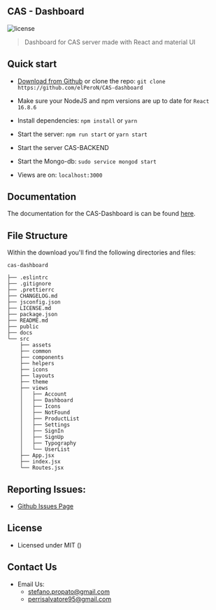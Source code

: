 ## CAS - Dashboard

![license](https://img.shields.io/badge/license-MIT-blue.svg)

> Dashboard for CAS server made with React and material UI

## Quick start

- [Download from Github](https://github.com/elPeroN/CAS-dashboard/archive/master.zip) or clone the repo: `git clone https://github.com/elPeroN/CAS-dashboard`

- Make sure your NodeJS and npm versions are up to date for `React 16.8.6`

- Install dependencies: `npm install` or `yarn`

- Start the server: `npm run start` or `yarn start`

- Start the server CAS-BACKEND

- Start the Mongo-db:	`sudo service mongod start`

- Views are on: `localhost:3000`

## Documentation

The documentation for the CAS-Dashboard is can be found [here]().

## File Structure

Within the download you'll find the following directories and files:

```
cas-dashboard

├── .eslintrc
├── .gitignore
├── .prettierrc
├── CHANGELOG.md
├── jsconfig.json
├── LICENSE.md
├── package.json
├── README.md
├── public
├── docs
└── src
	├── assets
	├── common
	├── components
	├── helpers
	├── icons
	├── layouts
	├── theme
	├── views
	│	├── Account
	│	├── Dashboard
	│	├── Icons
	│	├── NotFound
	│	├── ProductList
	│	├── Settings
	│	├── SignIn
	│	├── SignUp
	│	├── Typography
	│	└── UserList
	├── App.jsx
	├── index.jsx
	└── Routes.jsx
```

## Reporting Issues:

- [Github Issues Page](https://github.com/elPeroN/CAS-dashboard/issues)

## License

- Licensed under MIT ()

## Contact Us

- Email Us:
	- stefano.propato@gmail.com
	- perrisalvatore95@gmail.com

